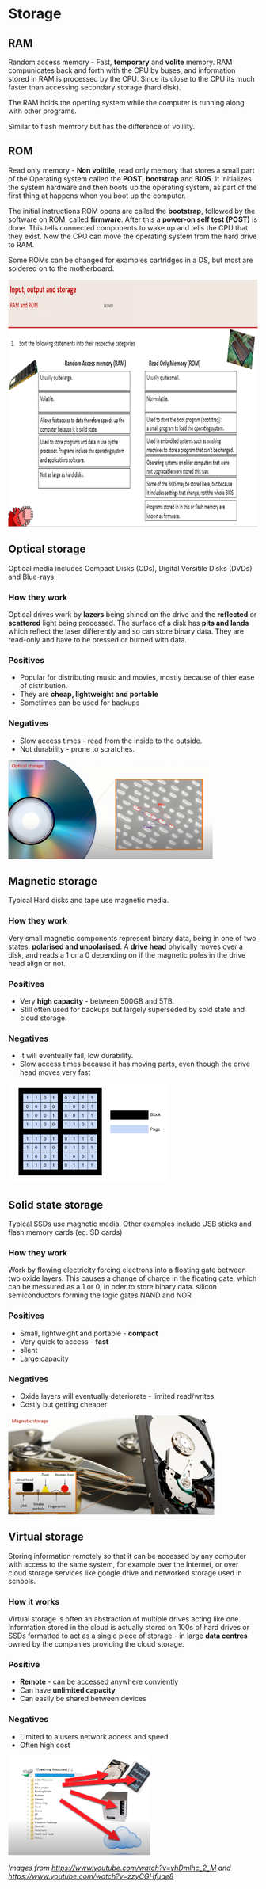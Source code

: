 # Storage
## RAM
Random access memory - Fast, **temporary** and **volite** memory. RAM compunicates back and forth with the CPU by buses, and information stored in RAM is processed by the CPU. Since its close to the CPU its much faster than accessing secondary storage (hard disk). 

The RAM holds the operting system while the computer is running along with other programs.

Similar to flash memrory but has the difference of volility.

## ROM
Read only memory - **Non volitile**, read only memory that stores a small part of the Operating system called the **POST**, **bootstrap** and **BIOS**. It initializes the system hardware and then boots up the operating system, as part of the first thing at happens when you boot up the computer. 

The initial instructions ROM opens are called the **bootstrap**, followed by the software on ROM, called **firmware**. After this a **power-on self test (POST)** is done. This tells connected components to wake up and tells the CPU that they exist. Now the CPU can move the operating system from the hard drive to RAM.

Some ROMs can be changed for examples cartridges in a DS, but most are soldered on to the motherboard.

<img src="https://raw.githubusercontent.com/JachymT/a-level-cs-blog/main/Computer%20Systems/1.1/1.1.3/images/RamRomDifferences.PNG" height="500">

## Optical storage
Optical media includes Compact Disks (CDs), Digital Versitile Disks (DVDs) and Blue-rays. 

### How they work
Optical drives work by **lazers** being shined on the drive and the **reflected** or **scattered** light being processed. The surface of a disk has **pits and lands** which reflect the laser differently and so can store binary data. They are read-only and have to be pressed or burned with data.

### Positives
 - Popular for distributing music and movies, mostly because of thier ease of distribution. 
 - They are **cheap, lightweight and portable**
 - Sometimes can be used for backups

### Negatives
 - Slow access times - read from the inside to the outside. 
 - Not durability - prone to scratches.

<img src="https://raw.githubusercontent.com/JachymT/a-level-cs-blog/main/Computer%20Systems/1.1/1.1.3/images/stor1.PNG" height="200">

## Magnetic storage
Typical Hard disks and tape use magnetic media.

### How they work
Very small magnetic components represent binary data, being in one of two states: **polarised and unpolarised**. A **drive head** phyically moves over a disk, and reads a 1 or a 0 depending on if the magnetic poles in the drive head align or not.

### Positives
 - Very **high capacity** - between 500GB and 5TB. 
 - Still often used for backups but largely superseded by sold state and cloud storage.

### Negatives
 - It will eventually fail, low durability.
 - Slow access times because it has moving parts, even though the drive head moves very fast

<img src="https://raw.githubusercontent.com/JachymT/a-level-cs-blog/main/Computer%20Systems/1.1/1.1.3/images/stor2a.PNG" height="200">

## Solid state storage
Typical SSDs use magnetic media. Other examples include USB sticks and flash memory cards (eg. SD cards)

### How they work
Work by flowing electricity forcing electrons into a floating gate between two oxide layers. This causes a change of charge in the floating gate, which can be messured as a 1 or 0, in oder to store binary data. silicon semiconductors forming the logic gates NAND and NOR

### Positives
 - Small, lightweight and portable - **compact**
 - Very quick to access - **fast**
 - silent
 - Large capacity
 
### Negatives
 - Oxide layers will eventually deteriorate - limited read/writes
 - Costly but getting cheaper

<img src="https://raw.githubusercontent.com/JachymT/a-level-cs-blog/main/Computer%20Systems/1.1/1.1.3/images/stor3.PNG" height="200">

## Virtual storage
Storing information remotely so that it can be accessed by any computer with access to the same system, for example over the Internet, or over cloud storage services like google drive and networked storage used in schools.

### How it works
Virtual storage is often an abstraction of multiple drives acting like one. Information stored in the cloud is actually stored on 100s of hard drives or SSDs formatted to act as a single piece of storage - in large **data centres** owned by the companies providing the cloud storage.

### Positive
 - **Remote** - can be accessed anywhere conviently
 - Can have **unlimited capacity**
 - Can easily be shared between devices

### Negatives
 - Limited to a users network access and speed
 - Often high cost

<img src="https://raw.githubusercontent.com/JachymT/a-level-cs-blog/main/Computer%20Systems/1.1/1.1.3/images/stor4.PNG" height="200">

_Images from https://www.youtube.com/watch?v=yhDmlhc_2_M and https://www.youtube.com/watch?v=zzyCGHfuqe8_
